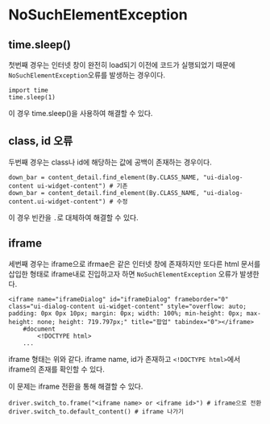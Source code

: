 # NoSuchElementException
## time.sleep()
첫번째 경우는 인터넷 창이 완전히 load되기 이전에 코드가 실행되었기 때문에 `NoSuchElementException`오류를 발생하는 경우이다.
```
import time
time.sleep(1)
```
이 경우 time.sleep()을 사용하여 해결할 수 있다.
## class, id 오류
두번째 경우는 class나 id에 해당하는 값에 공백이 존재하는 경우이다.
```
down_bar = content_detail.find_element(By.CLASS_NAME, "ui-dialog-content ui-widget-content") # 기존
down_bar = content_detail.find_element(By.CLASS_NAME, "ui-dialog-content.ui-widget-content") # 수정
```
이 경우 빈칸을 `.`로 대체하여 해결할 수 있다.
## iframe
세번째 경우는 iframe으로 ifrmae은 같은 인터넷 창에 존재하지만 또다른 html 문서를 삽입한 형태로 iframe내로 진입하고자 하면 `NoSuchElementException` 오류가 발생한다.
```
<iframe name="iframeDialog" id="iframeDialog" frameborder="0" class="ui-dialog-content ui-widget-content" style="overflow: auto; padding: 0px 0px 10px; margin: 0px; width: 100%; min-height: 0px; max-height: none; height: 719.797px;" title="팝업" tabindex="0"></iframe>
    #document
        <!DOCTYPE html>
    ...
```
iframe 형태는 위와 같다. iframe name, id가 존재하고 `<!DOCTYPE html>`에서 iframe의 존재를 확인할 수 있다.

이 문제는 iframe 전환을 통해 해결할 수 있다.
```
driver.switch_to.frame("<iframe name> or <iframe id>") # iframe으로 전환
driver.switch_to.default_content() # iframe 나가기
```
